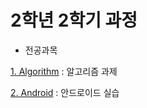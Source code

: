 # 2학년 2학기 과정
- 전공과목

[1. Algorithm](https://github.com/KimHyungkeun/2nd_grade_2nd/tree/master/Algorithm) : 알고리즘 과제

[2. Android](https://github.com/KimHyungkeun/2nd_grade_2nd/tree/master/Android) : 안드로이드 실습
